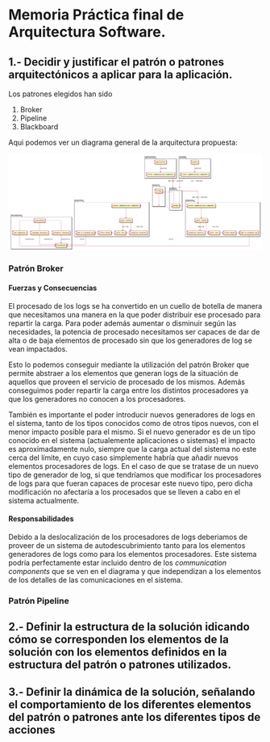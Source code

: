 # Memoria Práctica final de Arquitectura Software.

## 1.- Decidir y justificar el patrón o patrones arquitectónicos a aplicar para la aplicación.

Los patrones elegidos han sido 

1. Broker
2. Pipeline
3. Blackboard

Aqui podemos ver un diagrama general de la arquitectura propuesta:

![Image](./estructurales/general_model.png)

### Patrón Broker
#### Fuerzas y Consecuencias
El procesado de los logs se ha convertido en un cuello de botella de manera que necesitamos una manera 
en la que poder distribuir ese procesado para repartir la carga. Para poder además aumentar o disminuir
según las necesidades, la potencia de procesado necesitamos ser capaces de dar de alta o de baja elementos
de procesado sin que los generadores de log se vean impactados.

Esto lo podemos conseguir mediante la utilización del patrón Broker que permite abstraer a los elementos que 
generan logs de la situación de aquellos que proveen el servicio de procesado de los mismos. Además conseguimos 
poder repartir la carga entre los distintos procesadores ya que los generadores no conocen a los procesadores.

También es importante el poder introducir nuevos generadores de logs en el sistema, tanto de los tipos conocidos
como de otros tipos nuevos, con el menor impacto posible para el mismo. Si el nuevo generador es de un tipo conocido 
en el sistema (actualemente aplicaciones o sistemas) el impacto es aproximadamente nulo, siempre que la carga 
actual del sistema no este cerca del límite, en cuyo caso simplemente habría que añadir nuevos elementos 
procesadores de logs. En el caso de que se tratase de un nuevo tipo de generador de log, si que tendríamos que 
modificar los procesadores de logs para que fueran capaces de procesar este nuevo tipo, pero dicha modificación
no afectaría a los procesados que se lleven a cabo en el sistema actualmente.

#### Responsabilidades

Debido a la deslocalización de los procesadores de logs deberiamos de proveer de un sistema de autodescubrimiento 
tanto para los elementos generadores de logs como para los elementos procesadores. Este sistema podría perfectamente
estar incluido dentro de los _communication components_ que se ven en el diagrama y que independizan a los elementos
de los detalles de las comunicaciones en el sistema.

### Patrón Pipeline

## 2.- Definir la estructura de la solución idicando cómo se corresponden los elementos de la solución con los elementos definidos en la estructura del patrón o patrones utilizados.

## 3.- Definir la dinámica de la solución, señalando el comportamiento de los diferentes elementos del patrón o patrones ante los diferentes tipos de acciones
